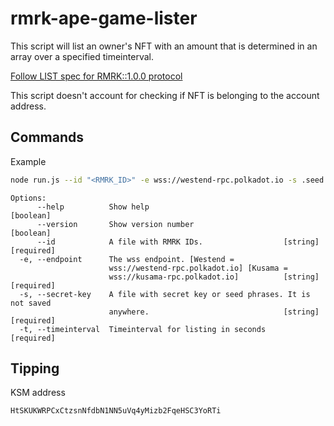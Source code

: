 # rmrk-ape-game-lister

This script will list an owner's NFT with an amount that is determined in an array over a specified timeinterval.

[Follow LIST spec for RMRK::1.0.0 protocol](https://github.com/rmrk-team/rmrk-spec/blob/master/standards/rmrk1.0.0/interactions/list.md)

This script doesn't account for checking if NFT is belonging to the account address.

## Commands

Example

```sh
node run.js --id "<RMRK_ID>" -e wss://westend-rpc.polkadot.io -s .seed -t 60
```

```text
Options:
      --help          Show help                                        [boolean]
      --version       Show version number                              [boolean]
      --id            A file with RMRK IDs.                  [string] [required]
  -e, --endpoint      The wss endpoint. [Westend =
                      wss://westend-rpc.polkadot.io] [Kusama =
                      wss://kusama-rpc.polkadot.io]          [string] [required]
  -s, --secret-key    A file with secret key or seed phrases. It is not saved
                      anywhere.                              [string] [required]
  -t, --timeinterval  Timeinterval for listing in seconds             [required]
```

## Tipping

KSM address

```text
HtSKUKWRPCxCtzsnNfdbN1NN5uVq4yMizb2FqeHSC3YoRTi
```
